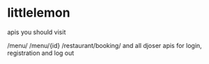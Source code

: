 # littlelemon
apis you should visit

/menu/
/menu/{id}
/restaurant/booking/
and all djoser apis for login, registration and log out
